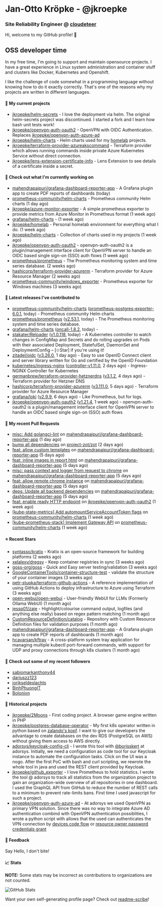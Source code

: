 # Jan-Otto Kröpke - @jkroepke
### Site Reliability Engineer @ [cloudeteer](https://cloudeteer.de/)

Hi, welcome to my GitHub profile! 👋

## OSS developer time
In my free time, I'm going to support and maintain opensource projects. I have a great experience in Linux system administration and container stuff and clusters like Docker, Kubernetes and Openshift.

I like the challenge of code somewhat in a programming language without knowing how to do it exactly correctly. That's one of the reasons why my projects are written in different languages.

#### 🌱 My current projects
- [jkroepke/helm-secrets](https://github.com/jkroepke/helm-secrets) - I love the deployment via helm. The original helm-secrets project was discontinued. I started a fork and I learn how bash unit tests work!
- [jkroepke/openvpn-auth-oauth2](https://github.com/jkroepke/openvpn-auth-oauth2) - OpenVPN with OIDC Authentication. Replaces  [jkroepke/openvpn-auth-azure-ad](https://github.com/jkroepke/openvpn-auth-azure-ad) 
- [jkroepke/helm-charts](https://github.com/jkroepke/helm-charts) - Helm charts used for my [homelab](https://github.com/jkroepke/homelab) projects.
- [jkroepke/terraform-provider-azureakscommand](https://github.com/jkroepke/terraform-provider-azureakscommand) - Terraform provider which allows running commands inside private Azure Kubernetes Service without direct connection.
- [jkroepke/lens-extension-certificate-info](https://github.com/jkroepke/lens-extension-certificate-info) - Lens Extension to see details of a certificate inside a secret.

#### 👷 Check out what I'm currently working on

- [mahendrapaipuri/grafana-dashboard-reporter-app](https://github.com/mahendrapaipuri/grafana-dashboard-reporter-app) - A Grafana plugin app to create PDF reports of dashboards (today)
- [prometheus-community/helm-charts](https://github.com/prometheus-community/helm-charts) - Prometheus community Helm charts (1 day ago)
- [jkroepke/azure-monitor-exporter](https://github.com/jkroepke/azure-monitor-exporter) - A simple prometheus exporter to provide metrics from Azure Monitor in Prometheus format (1 week ago)
- [grafana/helm-charts](https://github.com/grafana/helm-charts) -  (1 week ago)
- [jkroepke/homelab](https://github.com/jkroepke/homelab) - Personal homelab environment for everything what I do. (1 week ago)
- [jkroepke/helm-charts](https://github.com/jkroepke/helm-charts) - Collection of charts used in my projects (1 week ago)
- [jkroepke/openvpn-auth-oauth2](https://github.com/jkroepke/openvpn-auth-oauth2) - openvpn-auth-oauth2 is a plugin/management interface client for OpenVPN server to handle an OIDC based single sign-on (SSO) auth flows (1 week ago)
- [prometheus/prometheus](https://github.com/prometheus/prometheus) - The Prometheus monitoring system and time series database. (2 weeks ago)
- [hashicorp/terraform-provider-azurerm](https://github.com/hashicorp/terraform-provider-azurerm) - Terraform provider for Azure Resource Manager (2 weeks ago)
- [prometheus-community/windows_exporter](https://github.com/prometheus-community/windows_exporter) - Prometheus exporter for Windows machines (3 weeks ago)

#### 🔭 Latest releases I've contributed to

- [prometheus-community/helm-charts](https://github.com/prometheus-community/helm-charts) ([prometheus-postgres-exporter-6.0.1](https://github.com/prometheus-community/helm-charts/releases/tag/prometheus-postgres-exporter-6.0.1), today) - Prometheus community Helm charts
- [prometheus/prometheus](https://github.com/prometheus/prometheus) ([v2.53.1](https://github.com/prometheus/prometheus/releases/tag/v2.53.1), today) - The Prometheus monitoring system and time series database.
- [grafana/helm-charts](https://github.com/grafana/helm-charts) ([oncall-1.8.2](https://github.com/grafana/helm-charts/releases/tag/oncall-1.8.2), today) - 
- [stakater/Reloader](https://github.com/stakater/Reloader) ([v1.0.118](https://github.com/stakater/Reloader/releases/tag/v1.0.118), today) - A Kubernetes controller to watch changes in ConfigMap and Secrets and do rolling upgrades on Pods with their associated Deployment, StatefulSet, DaemonSet and DeploymentConfig – [✩Star] if you&#39;re using it!
- [zitadel/oidc](https://github.com/zitadel/oidc) ([v3.26.0](https://github.com/zitadel/oidc/releases/tag/v3.26.0), 1 day ago) - Easy to use OpenID Connect client and server library written for Go and certified by the OpenID Foundation
- [kubernetes/ingress-nginx](https://github.com/kubernetes/ingress-nginx) ([controller-v1.11.0](https://github.com/kubernetes/ingress-nginx/releases/tag/controller-v1.11.0), 2 days ago) - Ingress-NGINX Controller for Kubernetes
- [germanbrew/terraform-provider-hetznerdns](https://github.com/germanbrew/terraform-provider-hetznerdns) ([v3.1.2](https://github.com/germanbrew/terraform-provider-hetznerdns/releases/tag/v3.1.2), 4 days ago) - Terraform provider for Hetzner DNS
- [hashicorp/terraform-provider-azurerm](https://github.com/hashicorp/terraform-provider-azurerm) ([v3.111.0](https://github.com/hashicorp/terraform-provider-azurerm/releases/tag/v3.111.0), 5 days ago) - Terraform provider for Azure Resource Manager
- [grafana/loki](https://github.com/grafana/loki) ([v2.9.9](https://github.com/grafana/loki/releases/tag/v2.9.9), 6 days ago) - Like Prometheus, but for logs.
- [jkroepke/openvpn-auth-oauth2](https://github.com/jkroepke/openvpn-auth-oauth2) ([v1.21.4](https://github.com/jkroepke/openvpn-auth-oauth2/releases/tag/v1.21.4), 1 week ago) - openvpn-auth-oauth2 is a plugin/management interface client for OpenVPN server to handle an OIDC based single sign-on (SSO) auth flows

#### 🔨 My recent Pull Requests

- [misc: Add golangci-lint](https://github.com/mahendrapaipuri/grafana-dashboard-reporter-app/pull/57) on [mahendrapaipuri/grafana-dashboard-reporter-app](https://github.com/mahendrapaipuri/grafana-dashboard-reporter-app) (1 day ago)
- [bump all dependencies](https://github.com/project-zot/zot/pull/2532) on [project-zot/zot](https://github.com/project-zot/zot) (2 days ago)
- [feat: allow custom templates](https://github.com/mahendrapaipuri/grafana-dashboard-reporter-app/pull/54) on [mahendrapaipuri/grafana-dashboard-reporter-app](https://github.com/mahendrapaipuri/grafana-dashboard-reporter-app) (5 days ago)
- [feat: inline images in report html](https://github.com/mahendrapaipuri/grafana-dashboard-reporter-app/pull/53) on [mahendrapaipuri/grafana-dashboard-reporter-app](https://github.com/mahendrapaipuri/grafana-dashboard-reporter-app) (5 days ago)
- [misc: pass context and logger from request to chrome](https://github.com/mahendrapaipuri/grafana-dashboard-reporter-app/pull/52) on [mahendrapaipuri/grafana-dashboard-reporter-app](https://github.com/mahendrapaipuri/grafana-dashboard-reporter-app) (5 days ago)
- [feat: allow remote chrome instance](https://github.com/mahendrapaipuri/grafana-dashboard-reporter-app/pull/51) on [mahendrapaipuri/grafana-dashboard-reporter-app](https://github.com/mahendrapaipuri/grafana-dashboard-reporter-app) (5 days ago)
- [deps: Update all backend dependencies](https://github.com/mahendrapaipuri/grafana-dashboard-reporter-app/pull/50) on [mahendrapaipuri/grafana-dashboard-reporter-app](https://github.com/mahendrapaipuri/grafana-dashboard-reporter-app) (5 days ago)
- [feat: enable ready HTTP endpoint](https://github.com/jkroepke/openvpn-auth-oauth2/pull/282) on [jkroepke/openvpn-auth-oauth2](https://github.com/jkroepke/openvpn-auth-oauth2) (1 week ago)
- [[kube-state-metrics] Add automountServiceAccountToken flags](https://github.com/prometheus-community/helm-charts/pull/4682) on [prometheus-community/helm-charts](https://github.com/prometheus-community/helm-charts) (1 week ago)
- [[kube-prometheus-stack] Implement Gateway API](https://github.com/prometheus-community/helm-charts/pull/4646) on [prometheus-community/helm-charts](https://github.com/prometheus-community/helm-charts) (1 week ago)

#### ⭐ Recent Stars

- [syntasso/kratix](https://github.com/syntasso/kratix) - Kratix is an open-source framework for building platforms (2 weeks ago)
- [xelalexv/dregsy](https://github.com/xelalexv/dregsy) - Keep container registries in sync (3 weeks ago)
- [goss-org/goss](https://github.com/goss-org/goss) - Quick and Easy server testing/validation (3 weeks ago)
- [GoogleContainerTools/container-structure-test](https://github.com/GoogleContainerTools/container-structure-test) - validate the structure of your container images (3 weeks ago)
- [petr-stupka/terraform-github-actions](https://github.com/petr-stupka/terraform-github-actions) - A reference implementation of using GitHub Actions to deploy infrastructure to Azure using Terraform (3 weeks ago)
- [open-webui/open-webui](https://github.com/open-webui/open-webui) - User-friendly WebUI for LLMs (Formerly Ollama WebUI) (1 month ago)
- [jessp01/zaje](https://github.com/jessp01/zaje) - Highlight/colourise command output, logfiles (and anything else really) based on regex pattern matching (1 month ago)
- [CustomResourceDefinition/catalog](https://github.com/CustomResourceDefinition/catalog) - Repository with Custom Resource Definition files for validation purposes (1 month ago)
- [mahendrapaipuri/grafana-dashboard-reporter-app](https://github.com/mahendrapaipuri/grafana-dashboard-reporter-app) - A Grafana plugin app to create PDF reports of dashboards (1 month ago)
- [hcavarsan/kftray](https://github.com/hcavarsan/kftray) - A cross-platform system tray application for managing multiple kubectl port-forward commands, with support for UDP and proxy connections through k8s clusters (1 month ago)

#### 👯 Check out some of my recent followers

- [sabiomarkanthony44](https://github.com/sabiomarkanthony44)
- [dariuszz123](https://github.com/dariuszz123)
- [jorikseldeslachts](https://github.com/jorikseldeslachts)
- [BinhPhuongIT](https://github.com/BinhPhuongIT)
- [Bolonivn](https://github.com/Bolonivn)

#### 📜 Historical projects
- [jkroepke/2Moons](https://github.com/jkroepke/2Moons) - First coding project. A browser game engine written in PHP
- [jkroepke/postgres-database-operator](https://github.com/jkroepke/postgres-database-operator) - My first k8s operator written in python based on [zalando's kopf](https://github.com/zalando-incubator/kopf). I want to give our developers the advantage to create databases on the dev RDS (PostgreSQL on AWS) without giving them access to AWS directly.
- [adorsys/keycloak-config-cli](https://github.com/adorsys/keycloak-config-cli) - I wrote this tool with [@borisskert](https://github.com/borisskert) at adorsys. Initially, we need a configuration as code tool for our Keycloak instance to automate the configuration tasks. Click on the UI was a nogo. After the first PoC with bash and curl scripting, we rewrote the whole tool in java and used the REST client provided by Keycloak.
- [jkroepke/github_exporter](https://github.com/jkroepke/github_exporter) - I love Prometheus to hold statistics. I wrote the tool @ adorsys to track all statistics from the organization project to gain an organization-wide overview of all repositories in one dashboard. I used the GraphQL API from GitHub to reduce the number of REST calls to a minimum to prevent rate-limits bans. First time I used javascript for such a project.
- [jkroepke/openvpn-auth-azure-ad](https://github.com/jkroepke/openvpn-auth-azure-ad) - At adorsys we used OpenVPN as primary VPN solution. Since there was no way to integrate Azure AD authentication combind with OpenVPN authentication possiblities, I wrote a python script with allows that the used can authenticates the VPN connection by [devices code flow](https://docs.microsoft.com/en-us/azure/active-directory/develop/v2-oauth2-device-code) or [resource owner password credentials grant](https://docs.microsoft.com/en-us/azure/active-directory/develop/v2-oauth-ropc)

#### 💬 Feedback

Say Hello, I don't bite!

#### 📈 Stats

**NOTE:** Some stats may be incorrect as contributions to organizations
are not counted.

![GitHub Stats](https://github-readme-stats.vercel.app/api?username=jkroepke&count_private=false&theme=tokyonight&show_icons=true)

Want your own self-generating profile page? Check out [readme-scribe](https://github.com/muesli/readme-scribe)!
